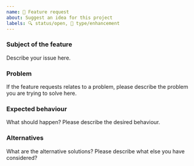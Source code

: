 ```yaml
---
name: 🚀 Feature request
about: Suggest an idea for this project
labels: 🔍 status/open, 🦋 type/enhancement
---
```


<!--
Thank you for suggesting an idea to make this project better!

Please fill in as much of the template below as you’re able.

P.S. have you seen our support and contributing docs?
https://github.com/vfile/.github/blob/master/support.md
https://github.com/vfile/.github/blob/master/contributing.md
-->

### Subject of the feature

Describe your issue here.

### Problem

If the feature requests relates to a problem, please describe the problem you are trying to solve here.

### Expected behaviour

What should happen?  Please describe the desired behaviour.

### Alternatives

What are the alternative solutions?  Please describe what else you have considered?
